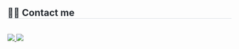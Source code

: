 <!--
**baksihwan/baksihwan** is a ✨ _special_ ✨ repository because its `README.md` (this file) appears on your GitHub profile.
Here are some ideas to get you started:

- 🔭 I’m currently working on ...
- 🌱 I’m currently learning ...
- 👯 I’m looking to collaborate on ...
- 🤔 I’m looking for help with ...
- 💬 Ask me about ...
- 📫 How to reach me: ...
- 😄 Pronouns: ...
- ⚡ Fun fact: ...
-->
<div style="text-align: left;">
    <h2 style="border-bottom: 1px solid #d8dee4; color: #282d33;"> 🧑‍💻 Contact me </h2> <br> 
         <a href=https://nangman99.tistory.com/> <img src="https://img.shields.io/badge/Tistory-000000?style=for-the-badge&logo=Tistory&logoColor=white&link=https://nangman99.tistory.com/"> </a>
         <a href=mailto:parkbbbjin@gmail.com> <img src="https://img.shields.io/badge/Gmail-EA4335?style=for-the-badge&logo=Gmail&logoColor=white&link=mailto:parkbbbjin@gmail.com"> </a>
          </div>  <br> 






